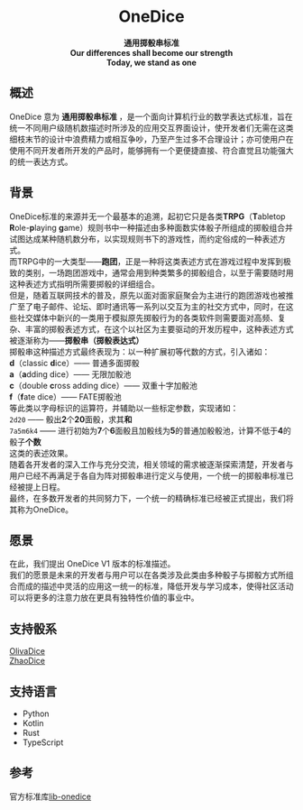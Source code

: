 <div align="center">


# OneDice

**通用掷骰串标准**  
**Our differences shall become our strength**  
**Today, we stand as one**  

</div>

## 概述

OneDice 意为 **通用掷骰串标准** ，是一个面向计算机行业的数学表达式标准，旨在统一不同用户级随机数描述时所涉及的应用交互界面设计，使开发者们无需在这类细枝末节的设计中浪费精力或相互争吵，乃至产生过多不合理设计；亦可使用户在使用不同开发者所开发的产品时，能够拥有一个更便捷直接、符合直觉且功能强大的统一表达方式。

## 背景

OneDice标准的来源并无一个最基本的追溯，起初它只是各类**TRPG**（**T**abletop **R**ole-**p**laying **g**ame）规则书中一种描述由多种面数实体骰子所组成的掷骰组合并试图达成某种随机数分布，以实现规则书下的游戏性，而约定俗成的一种表述方式。  
而TRPG中的一大类型——**跑团**，正是一种将这类表述方式在游戏过程中发挥到极致的类别，一场跑团游戏中，通常会用到种类繁多的掷骰组合，以至于需要随时用这种表述方式指明所需要掷骰的详细组合。  
但是，随着互联网技术的普及，原先以面对面家庭聚会为主进行的跑团游戏也被推广至了电子邮件、论坛、即时通讯等一系列以交互为主的社交方式中，同时，在这些社交媒体中新兴的一类用于模拟原先掷骰行为的各类软件则需要面对高频、复杂、丰富的掷骰表述方式，在这个以社区为主要驱动的开发历程中，这种表述方式被逐渐称为——**掷骰串（掷骰表达式）**  
掷骰串这种描述方式最终表现为：以一种扩展初等代数的方式，引入诸如：  
**d**（classic **d**ice）—— 普通多面掷骰  
**a**（**a**dding dice）—— 无限加骰池  
**c**（double **c**ross adding dice）—— 双重十字加骰池  
**f**（**f**ate dice）—— FATE掷骰池  
等此类以字母标识的运算符，并辅助以一些标定参数，实现诸如：  
`2d20` —— 骰出**2**个**20**面骰，求其**和**  
`7a5m6k4` —— 进行初始为**7**个**6**面骰且加骰线为**5**的普通加骰骰池，计算不低于**4**的骰子**个数**  
这类的表述效果。  
随着各开发者的深入工作与充分交流，相关领域的需求被逐渐探索清楚，开发者与用户已经不再满足于各自为阵对掷骰串进行定义与使用，一个统一的掷骰串标准已经被提上日程。  
最终，在多数开发者的共同努力下，一个统一的精确标准已经被正式提出，我们将其称为OneDice。

## 愿景

在此，我们提出 OneDice V1 版本的标准描述。  
我们的愿景是未来的开发者与用户可以在各类涉及此类由多种骰子与掷骰方式所组合而成的描述中灵活的应用这一统一的标准，降低开发与学习成本，使得社区活动可以将更多的注意力放在更具有独特性价值的事业中。  

## 支持骰系

[OlivaDice](https://github.com/OlivOS-Team/OlivaDiceCore)  
[ZhaoDice](https://github.com/zhaodice/diceApp)  

## 支持语言
+ Python
+ Kotlin
+ Rust
+ TypeScript

## 参考

官方标准库[lib-onedice](https://github.com/OlivOS-Team/lib-onedice)  
